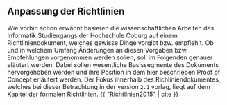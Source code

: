 ## Anpassung der Richtlinien

Wie vorhin schon erwähnt basieren die wissenschaftlichen Arbeiten des Informatik Studiengangs der Hochschule Coburg auf einem Richtliniendokument, welches gewisse Dinge vorgibt bzw. empfiehlt. Ob und in welchem Umfang Änderungen an diesen Vorgaben bzw. Empfehlungen vorgenommen werden sollen, soll im Folgenden genauer eläutert werden. Dabei sollen wesentliche Basissegmente des Dokuments hervorgehoben werden und ihre Position in dem hier beschrieben Proof of Concept erläutert werden. Der Fokus innerhalb des Richliniendokumentes, welches bei dieser Betrachtung in der version `2.1` vorlag, liegt auf dem Kapitel der formalen Richtlinien. {{ "Richtlinien2015" | cite }}




